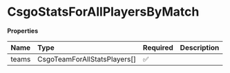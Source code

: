 # CsgoStatsForAllPlayersByMatch

**Properties**

| Name  | Type                         | Required | Description |
| :---- | :--------------------------- | :------- | :---------- |
| teams | CsgoTeamForAllStatsPlayers[] | ✅       |             |
